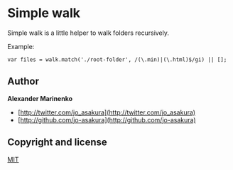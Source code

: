 # Simple walk

Simple walk is a little helper to walk folders recursively.

Example:

```var files = walk.match('./root-folder', /(\.min)|(\.html)$/gi) || [];```

## Author

**Alexander Marinenko**

+ [http://twitter.com/jo_asakura](http://twitter.com/jo_asakura)
+ [http://github.com/jo-asakura](http://github.com/jo-asakura)

## Copyright and license

[MIT](LICENSE.md)

